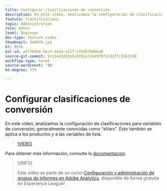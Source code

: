 ```yaml
---
title: Configurar clasificaciones de conversión
description: En este vídeo, analizamos la configuración de clasificaciones para variables de conversión, generalmente conocidas como eVars. Esto también se aplica a los productos y a las variables de lista.
feature: Classifications
topic: Administration
role: Admin
level: Beginner
doc-type: feature video
thumbnail: 340078.jpg
kt: 9576
exl-id: ae7760e6-5ec3-4e2a-a717-cf63b760bba0
source-git-commit: 5c11ee3222e5e3f81a13ed8fbf2cd22fc32b1740
workflow-type: tm+mt
source-wordcount: '98'
ht-degree: 77%

---
```


# Configurar clasificaciones de conversión

En este vídeo, analizamos la configuración de clasificaciones para variables de conversión, generalmente conocidas como &quot;eVars&quot;. Esto también se aplica a los productos y a las variables de lista.

>[!VIDEO](https://video.tv.adobe.com/v/340078/?quality=12&learn=on)

Para obtener más información, consulte la [documentación](https://experienceleague.adobe.com/docs/analytics/admin/admin-tools/conversion-variables/conversion-classifications.html?lang=es).

>[!INFO]
>
> Este vídeo es parte de un curso [Configuración y administración de grupos de informes en Adobe Analytics](https://experienceleague.adobe.com/?recommended=Analytics-A-1-2021.1.administration&amp;lang=es), disponible de forma gratuita en Experience League!